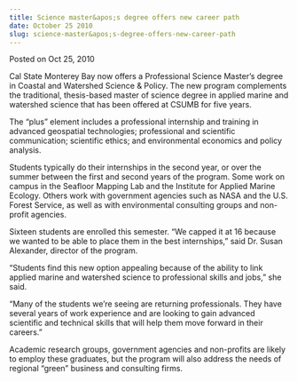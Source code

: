 ```yaml
---
title: Science master&apos;s degree offers new career path
date: October 25 2010
slug: science-master&apos;s-degree-offers-new-career-path
---
```


 



<span class="date">Posted on Oct 25, 2010    </span>
<p>Cal State Monterey Bay now offers a Professional Science
Master&#x2019;s degree in Coastal and Watershed Science &amp; Policy. The
new program complements the traditional, thesis-based master of
science degree in applied marine and watershed science that has
been offered at CSUMB for five years.</p>
<p>The &#x201C;plus&#x201D; element includes a professional internship and
training in advanced geospatial technologies; professional and
scientific communication; scientific ethics; and environmental
economics and policy analysis.</p>
<p>Students typically do their internships in the second year, or
over the summer between the first and second years of the program.
Some work on campus in the Seafloor Mapping Lab and the Institute
for Applied Marine Ecology. Others work with government agencies
such as NASA and the U.S. Forest Service, as well as with
environmental consulting groups and non-profit agencies.</p>
<p>Sixteen students are enrolled this semester. &#x201C;We capped it at 16
because we wanted to be able to place them in the best
internships,&#x201D; said Dr. Susan Alexander, director of the
program.</p>
<p>&#x201C;Students find this new option appealing because of the ability
to link applied marine and watershed science to professional skills
and jobs,&#x201D; she said.</p>
<p>&#x201C;Many of the students we&#x2019;re seeing are returning professionals.
They have several years of work experience and are looking to gain
advanced scientific and technical skills that will help them move
forward in their careers.&#x201D;</p>
<p>Academic research groups, government agencies and non-profits
are likely to employ these graduates, but the program will also
address the needs of regional &#x201C;green&#x201D; business and consulting
firms.</p>
<p>&#xA0;</p>
<p><br>
&#xA0;</br></p>





 
